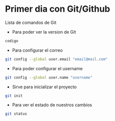# Primer dia con Git/Github

Lista de comandos de Git

* Para poder ver la version de Git 
```bash
codigo
```

* Para configurar el correo
```bash
git config --global user.email "email@mail.com"
```

* Para poder configurar el username

```bash
git config --global user.name "username"
```

* Sirve para inicializar el proyecto
```bash
git init
```

* Para ver el estado de nuestros cambios

```bash
git status
```

